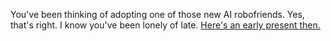 You've been thinking of adopting one of those new AI robofriends. Yes, that's right. I know you've been lonely of late. [Here's an early present then.](AIattacks.md)
